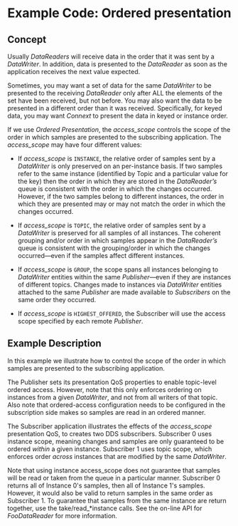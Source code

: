 # Example Code: Ordered presentation

## Concept
Usually *DataReaders* will receive data in the order that it was sent by a
*DataWriter*. In addition, data is presented to the *DataReader* as soon as the
application receives the next value expected.

Sometimes, you may want a set of data for the same *DataWriter* to be presented
to the receiving *DataReader* only after ALL the elements of the set have been
received, but not before. You may also want the data to be presented in a
different order than it was received. Specifically, for keyed data, you may want
*Connext* to present the data in keyed or instance order.

If we use *Ordered Presentation*, the *access_scope* controls the scope of the
order in which samples are presented to the subscribing application. The
*access_scope* may have four different values:

- If *access_scope* is `INSTANCE`, the relative order of samples sent by a
  *DataWriter* is only preserved on an per-instance basis. If two samples
  refer to the same instance (identified by Topic and a particular value for
  the key) then the order in which they are stored in the *DataReader’s* queue
  is consistent with the order in which the changes occurred. However, if the
  two samples belong to different instances, the order in which they are
  presented may or may not match the order in which the changes occurred.

- If *access_scope* is `TOPIC`, the relative order of samples sent by a
  *DataWriter* is preserved for all samples of all instances. The coherent
  grouping and/or order in which samples appear in the *DataReader’s* queue is
  consistent with the grouping/order in which the changes occurred—even if
  the samples affect different instances.

- If *access_scope* is `GROUP`, the scope spans all instances belonging to
  *DataWriter* entities within the same *Publisher*—even if they are instances
  of different topics. Changes made to instances via *DataWriter* entities
  attached to the same *Publisher* are made available to *Subscribers* on the
  same order they occurred.

- If *access_scope* is `HIGHEST_OFFERED`, the Subscriber will use the access
  scope specified by each remote *Publisher*.

## Example Description
In this example we illustrate how to control the scope of the order in which
samples are presented to the subscribing application.

The Publisher sets its presentation QoS properties to enable topic-level
ordered access. However, note that this only enforces ordering on instances from
a given *DataWriter*, and not from all writers of that topic. Also note that
ordered-access configuration needs to be configured in the subscription side
makes so samples are read in an ordered manner.

The Subscriber application illustrates the effects of the *access_scope*
presentation QoS, to creates two DDS subscribers. Subscriber 0 uses instance
scope, meaning changes and samples are only guaranteed to be ordered *within* a
given instance. Subscriber 1 uses topic scope, which enforces order *across*
instances that are modified by the same *DataWriter*.

Note that using instance access_scope does not guarantee that samples will be
read or taken from the queue in a particular manner. Subscriber 0 returns all
of Instance 0's samples, then all of Instance 1's samples. However, it would
also be valid to return samples in the same order as Subscriber 1. To guarantee
that samples from the same instance are return together, use the
take/read_*instance calls. See the on-line API for *FooDataReader* for more
information.
